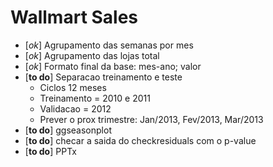 # Wallmart Sales

- [_ok_] Agrupamento das semanas por mes
- [_ok_] Agrupamento das lojas total
- [_ok_] Formato final da base: mes-ano; valor
- [**to do**] Separacao treinamento e teste
	- Ciclos 12 meses
	- Treinamento = 2010 e 2011 
	- Validacao = 2012
	- Prever o prox trimestre: Jan/2013, Fev/2013, Mar/2013
- [**to do**] ggseasonplot
- [**to do**] checar a saida do checkresiduals com o p-value
- [**to do**] PPTx

